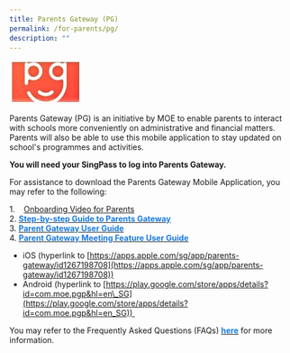```yaml
---
title: Parents Gateway (PG)
permalink: /for-parents/pg/
description: ""
---
```

<img src="/images/parents-gateway.jpeg" 
     style="width:25%">


Parents Gateway (PG) is an initiative by MOE to enable parents to interact with schools more conveniently on administrative and financial matters. Parents will also be able to use this mobile application to stay updated on school's programmes and activities.  

**You will need your SingPass to log into Parents Gateway.** 

For assistance to download the Parents Gateway Mobile Application, you may refer to the following:

1.    [Onboarding Video for Parents](https://frontierpri.moe.edu.sg/wp-content/uploads/2020/10/Parents-Gateway-Onboarding-video-for-Parents.mp4) <br>
2. <a href="/files/Step-by-step-Guide-to-Parents-Gateway.pdf"><span style="text-decoration:none;color:#1A7BDF"><b>Step-by-step Guide to Parents Gateway</b></span></a><br>
3. <a href="/files/PG Mobile App User Guide.pdf"><span style="text-decoration:none;color:#1A7BDF"><b>Parent Gateway User Guide</b></span></a><br>
	4. <a href="/files/PG Mobile App Meetings Feature User Guide.pdf"><span style="text-decoration:none;color:#1A7BDF"><b>Parent Gateway Meeting Feature User Guide</b></span></a><br>
* iOS (hyperlink to [https://apps.apple.com/sg/app/parents-gateway/id1267198708](https://apps.apple.com/sg/app/parents-gateway/id1267198708))
* Android (hyperlink to [https://play.google.com/store/apps/details?id=com.moe.pgp&hl=en\_SG](https://play.google.com/store/apps/details?id=com.moe.pgp&hl=en_SG)) 

  

You may refer to the Frequently Asked Questions (FAQs) <a href="/files/FAQs-for-Parents-Gateway.pdf"><span style="text-decoration:none;color:#1A7BDF"><b>here</b></span></a> for more information.